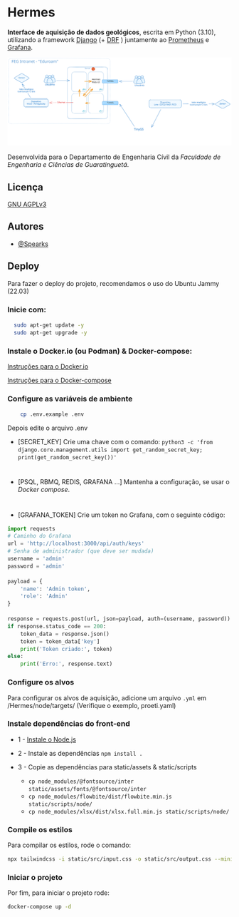 
# Hermes

**Interface de aquisição de dados geológicos**, escrita em Python (3.10), utilizando a framework [Django](https://www.djangoproject.com/) (+ [DRF](https://www.django-rest-framework.org/) ) juntamente ao [Prometheus](https://prometheus.io/) e [Grafana](https://grafana.com/). 

![Diagrama Hermes](./diagram.svg)

Desenvolvida para o Departamento de Engenharia Cívil da *Faculdade de Engenharia e Ciências de Guaratinguetá*.

## Licença

[GNU AGPLv3](https://choosealicense.com/licenses/agpl-3.0/)


## Autores

- [@Spearks](https://www.github.com/spearks)


## Deploy

Para fazer o deploy do projeto, recomendamos o uso do Ubuntu Jammy (22.03)

### Inicie com:
```bash
  sudo apt-get update -y 
  sudo apt-get upgrade -y 
```

### Instale o Docker.io (ou Podman) & Docker-compose:

[Instruções para o Docker.io](https://docs.docker.com/engine/install/ubuntu/)

[Instruções para o Docker-compose](https://docs.docker.com/compose/install/linux/#install-using-the-repository)

### Configure as variáveis de ambiente

```bash
    cp .env.example .env
`````

Depois edite o arquivo .env
* [SECRET_KEY] Crie uma chave com o comando:
`python3 -c 'from django.core.management.utils import get_random_secret_key; print(get_random_secret_key())'`
#

* [PSQL, RBMQ, REDIS, GRAFANA ...] Mantenha a configuração, se usar o *Docker compose*.

#

* [GRAFANA_TOKEN] Crie um token no Grafana, com o seguinte código:
```python
import requests
# Caminho do Grafana
url = 'http://localhost:3000/api/auth/keys'
# Senha de administrador (que deve ser mudada)
username = 'admin'
password = 'admin'

payload = {
    'name': 'Admin token',
    'role': 'Admin'
}

response = requests.post(url, json=payload, auth=(username, password))
if response.status_code == 200:
    token_data = response.json()
    token = token_data['key']
    print('Token criado:', token)
else:
    print('Erro:', response.text)
```

### Configure os alvos


Para configurar os alvos de aquisição, adicione um arquivo `.yml` em 
/Hermes/node/targets/ (Verifique o exemplo, proeti.yaml)

### Instale dependências do front-end

* 1 - [Instale o Node.js](https://nodejs.dev/pt/learn/how-to-install-nodejs/)
* 2 - Instale as dependências `npm install .`
* 3 - Copie as dependências para static/assets & static/scripts

    * `cp node_modules/@fontsource/inter static/assets/fonts/@fontsource/inter `
    * `cp node_modules/flowbite/dist/flowbite.min.js static/scripts/node/ `
    * `cp node_modules/xlsx/dist/xlsx.full.min.js static/scripts/node/ `

### Compile os estilos

Para compilar os estilos, rode o comando:
```bash
npx tailwindcss -i static/src/input.css -o static/src/output.css --minify 
```

### Iniciar o projeto

Por fim, para iniciar o projeto rode:

```bash
docker-compose up -d 
```